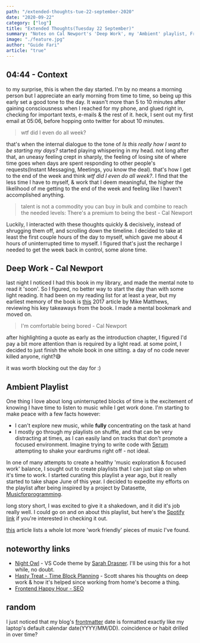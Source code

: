 ```yaml
---
path: "/extended-thoughts-tue-22-september-2020"
date: "2020-09-22"
category: ["log"]
title: "Extended Thoughts(Tuesday 22 September)"
summary: "Notes on Cal Newport's 'Deep Work', my 'Ambient' playlist, Frontend Happy Hour, Syntaxfm & more 🤷?"
image: "./feature.jpg"
author: "Guide Fari"
article: "true"
---
```

## 04:44 - Context
to my surprise, this is when the day started. I'm by no means a morning person but I appreciate an early morning from time to time, so being up this early set a good tone to the day. It wasn't more than 5 to 10 minutes after gaining consciousness when I reached for my phone, and glued right in, checking for important texts, e-mails & the rest of it. heck, I sent out my first email at 05:06, before hopping onto twitter for about 10 minutes.

> wtf did I even do all week?

that's when the internal dialogue to the tone of _Is this really how I want to be starting my days?_ started playing whispering in my head. not long after that, an uneasy feeling crept in sharply, the feeling of losing site of where time goes when days are spent responding to other people's requests(Instant Messaging, Meetings, you know the deal). that's how I get to the end of the week and think _wtf did I even do all week?_. I find that the less time I have to myself, & work that I deem meaningful, the higher the likelihood of me getting to the end of the week and feeling like I haven't accomplished anything.

> talent is not a commodity you can buy in bulk and combine to reach the needed levels: There's a premium to being the best - Cal Newport

Luckily, I interacted with these thoughts quickly & decisively, instead of shrugging them off, and scrolling down the timeline. I decided to take at least the first couple hours of the day to myself, which gave me about 4 hours of uninterrupted time to myself. I figured that's just the recharge I needed to get the week back in control, some alone time.

## Deep Work - Cal Newport
last night I noticed I had this book in my library, and made the mental note to read it 'soon'. So I figured, no better way to start the day than with some light reading. It had been on my reading list for at least a year, but my earliest memory of the book is [this](https://legionathletics.com/deep-work-book-review/) 2017 article by Mike Matthews, reviewing his key takeaways from the book. I made a mental bookmark and moved on.

> I'm comfortable being bored - Cal Newport

after highlighting a quote as early as the introduction chapter, I figured I'd pay a bit more attention than is required by a light read. at some point, I decided to just finish the whole book in one sitting. a day of no code never killed anyone, right?😅

it was worth blocking out the day for :)

## Ambient Playlist
One thing I love about long uninterrupted blocks of time is the excitement of knowing I have time to listen to music while I get work done. I'm starting to make peace with a few facts however:
- I can't explore new music, while **fully** concentrating on the task at hand
- I mostly go through my playlists on shuffle, and that can be very distracting at times, as I can easily land on tracks that don't promote a focused environment. Imagine trying to write code with [Serum](https://youtu.be/J_s7akY6uJQ) attempting to shake your eardrums right off - not ideal.

In one of many attempts to create a healthy 'music exploration & focused work' balance, I sought out to create playlists that I can just slap on when it's time to work. I started curating this playlist a year ago, but it really started to take shape June of this year. I decided to expedite my efforts on the playlist after being inspired by a project by Datasette, [Musicforprogramming](http://musicforprogramming.net/).

long story short, I was excited to give it a shakedown, and it did it's job really well. I could go on and on about this playlist, but here's the [Spotify link](https://open.spotify.com/playlist/5vhNkJdvdPCs7GhLZDJ7R5?si=XSYenAX2Q4ePJGfZBhtzgA) if you're interested in checking it out.

[this](https://www.goosebumps.co.zw/playlists-for-coding) article lists a whole lot more 'work friendly' pieces of music I've found.

## noteworthy links
- [Night Owl](https://marketplace.visualstudio.com/items?itemName=sdras.night-owl) - VS Code theme by [Sarah Drasner](https://github.com/sdras). I'll be using this for a hot while, no doubt.
- [Hasty Treat - Time Block Planning](https://syntax.fm/show/283/hasty-treat-time-block-planning) - Scott shares his thoughts on deep work & how it's helped since working from home's become a thing.
- [Frontend Happy Hour - SEO](https://frontendhappyhour.com/episodes/seo-searching-for-our-drinks/)

## random
I just noticed that my blog's [frontmatter](https://www.gatsbyjs.com/docs/adding-markdown-pages/#frontmatter-for-metadata-in-markdown-files) date is formatted exactly like my laptop's default calendar date(YYYY/MM/DD). coincidence or habit drilled in over time?
